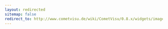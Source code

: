 ```yaml
---
layout: redirected
sitemap: false
redirect_to: http://www.cometvisu.de/wiki/CometVisu/0.8.x/widgets/image/de/
---
```


